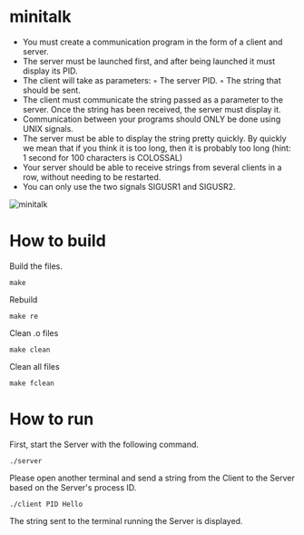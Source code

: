 # minitalk
- You must create a communication program in the form of a client and server.
- The server must be launched first, and after being launched it must display its PID.
- The client will take as parameters:
◦ The server PID.
◦ The string that should be sent.
- The client must communicate the string passed as a parameter to the server. Once the string has been received, the server must display it.
- Communication between your programs should ONLY be done using UNIX signals.
- The server must be able to display the string pretty quickly. By quickly we mean that if you think it is too long, then it is probably too long (hint: 1 second for 100 characters is COLOSSAL)
- Your server should be able to receive strings from several clients in a row, without needing to be restarted.
- You can only use the two signals SIGUSR1 and SIGUSR2.

![minitalk](https://user-images.githubusercontent.com/51109408/129360769-11a520a6-6662-4609-9cca-e7a10cac2515.png)

# How to build
Build the files.

```
make
```
Rebuild
```
make re
```
Clean .o files
```
make clean
```
Clean all files
```
make fclean
```

# How to run
First, start the Server with the following command.
```
./server
```
Please open another terminal and send a string from the Client to the Server based on the Server's process ID.
```
./client PID Hello
```
The string sent to the terminal running the Server is displayed.
